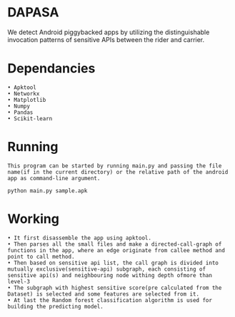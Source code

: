 # DAPASA
We detect Android piggybacked apps by utilizing the distinguishable invocation patterns of sensitive APIs between the rider and carrier.

# Dependancies

    • Apktool
    • Networkx
    • Matplotlib
    • Numpy
    • Pandas
    • Scikit-learn
      
# Running 
	This program can be started by running main.py and passing the file name(if in the current directory) or the relative path of the android app as command-line argument.
	
	python main.py sample.apk

# Working
    • It first disassemble the app using apktool.
    • Then parses all the small files and make a directed-call-graph of functions in the app, where an edge originate from callee method and point to call method.
    • Then based on sensitive api list, the call graph is divided into mutually exclusive(sensitive-api) subgraph, each consisting of sensitive api(s) and neighbouring node withing depth ofmore than level-3
    • The subgraph with highest sensitive score(pre calculated from the Dataset) is selected and some features are selected from it.
    • At last the Random forest classification algorithm is used for building the predicting model.
